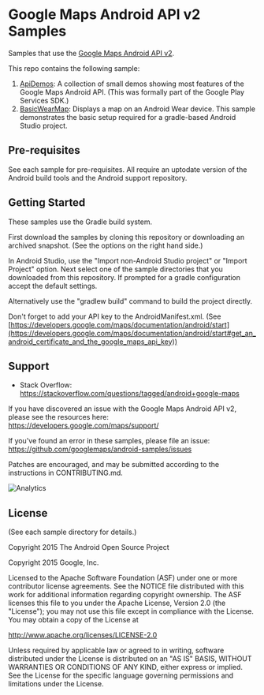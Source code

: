 Google Maps Android API v2 Samples
===================================

Samples that use the [Google Maps Android API v2](https://developers.google.com/maps/documentation/android/).

This repo contains the following sample:

1. [ApiDemos](https://github.com/googlemaps/android-samples/tree/master/ApiDemos): A collection of small demos showing most features of the Google Maps Android API. (This was formally part of the Google Play Services SDK.)
1. [BasicWearMap](https://github.com/googlemaps/android-samples/tree/master/BasicWearMap):
Displays a map on an Android Wear device. This sample demonstrates the basic
setup required for a gradle-based Android Studio project.


Pre-requisites
---------------

See each sample for pre-requisites.
All require an uptodate version of the Android build tools and the Android support repository.

Getting Started
---------------

These samples use the Gradle build system.

First download the samples by cloning this repository or downloading an archived
snapshot. (See the options on the right hand side.)

In Android Studio, use the "Import non-Android Studio project" or 
"Import Project" option. Next select one of the sample directories that you downloaded from this
repository.
If prompted for a gradle configuration accept the default settings. 

Alternatively use the "gradlew build" command to build the project directly.

Don't forget to add your API key to the AndroidManifest.xml.
(See [https://developers.google.com/maps/documentation/android/start](https://developers.google.com/maps/documentation/android/start#get_an_android_certificate_and_the_google_maps_api_key))

Support
-------

- Stack Overflow: https://stackoverflow.com/questions/tagged/android+google-maps

If you have discovered an issue with the Google Maps Android API v2, please see
the resources here: https://developers.google.com/maps/support/

If you've found an error in these samples, please file an issue:
https://github.com/googlemaps/android-samples/issues

Patches are encouraged, and may be submitted according to the instructions in
CONTRIBUTING.md.

![Analytics](https://ga-beacon.appspot.com/UA-12846745-20/android-samples/readme?pixel)

License
-------
(See each sample directory for details.)

Copyright 2015 The Android Open Source Project

Copyright 2015 Google, Inc.

Licensed to the Apache Software Foundation (ASF) under one or more contributor
license agreements.  See the NOTICE file distributed with this work for
additional information regarding copyright ownership.  The ASF licenses this
file to you under the Apache License, Version 2.0 (the "License"); you may not
use this file except in compliance with the License.  You may obtain a copy of
the License at

  http://www.apache.org/licenses/LICENSE-2.0

Unless required by applicable law or agreed to in writing, software
distributed under the License is distributed on an "AS IS" BASIS, WITHOUT
WARRANTIES OR CONDITIONS OF ANY KIND, either express or implied.  See the
License for the specific language governing permissions and limitations under
the License.
